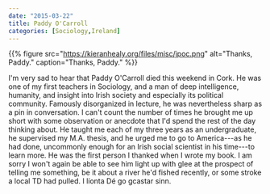 ```yaml
---
date: "2015-03-22"
title: Paddy O'Carroll
categories: [Sociology,Ireland]
---
```


{{% figure src="https://kieranhealy.org/files/misc/jpoc.png" alt="Thanks, Paddy." caption="Thanks, Paddy." %}}

I'm very sad to hear that Paddy O'Carroll died this weekend in Cork. He was one of my first teachers in Sociology, and a man of deep intelligence, humanity, and insight into Irish society and especially its political community. Famously disorganized in lecture, he was nevertheless sharp as a pin in conversation. I can't count the number of times he brought me up short with some observation or anecdote that I'd spend the rest of the day thinking about. He taught me each of my three years as an undergraduate, he supervised my M.A. thesis, and he urged me to go to America---as he had done, uncommonly enough for an Irish social scientist in his time---to learn more. He was the first person I thanked when I wrote my book. I am sorry I won't again be able to see him light up with glee at the prospect of telling me something, be it about a river he'd fished recently, or  some stroke a local TD had pulled. I líonta Dé go gcastar sinn.
